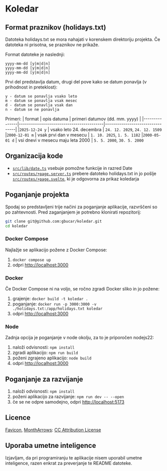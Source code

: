 # Koledar

## Format praznikov (holidays.txt)
Datoteka holidays.txt se mora nahajati v korenskem direktoriju projekta.
Če datoteka ni prisotna, se praznikov ne prikaže.

Format datoteke je naslednji:

```
yyyy-mm-dd [y|m|d|n]
yyyy-mm-dd [y|m|d|n]
yyyy-mm-dd [y|m|d|n]
```

Prvi del predstavlja datum, drugi del pove kako se datum ponavlja (v prihodnost in preteklost):

```
y - datum se ponavlja vsako leto
m - datum se ponavlja vsak mesec
d - datum se ponavlja vsak dan
n - datum se ne ponavlja
```

Primeri:
| format        | opis datuma                              | primeri datumov (dd. mm. yyyy)  |
|---------------|------------------------------------------|---------------------------------|
|`2025-12-24 y` | vsako leto 24. decembra                  | `24. 12. 2029`, `24. 12. 1509`
|`2000-12-01 m` | vsak prvi dan v mesecu                   | `1. 10. 2025`, `1. 5. 1182`
|`2000-05-01 d` | vsi dnevi v mesecu maju leta 2000        | `5. 5. 2000`, `30. 5. 2000`

## Organizacija kode
- [`src/lib/date.ts`](`src/lib/date.ts`) vsebuje pomožne funkcije in razred Date
- [`src/routes/+page.server.ts`](`src/routes/+page.server.ts`) prebere datoteko holidays.txt in jo pošlje [`src/routes/+page.svelte`](`src/routes/+page.svelte`), ki je odgovorna za prikaz koledarja

## Poganjanje projekta
Spodaj so predstavljeni trije načini za poganjanje aplikacije, razvrščeni so po zahtevnosti.
Pred zaganjanjem je potrebno klonirati repozitorij:
```bash
git clone git@github.com:gbucar/koledar.git
cd koledar
```

### Docker Compose
Najlažje se aplikacijo požene z Docker Compose:
1. `docker compose up`
2. odpri [http://localhost:3000](http://localhost:3000)

### Docker
Če Docker Compose ni na voljo, se ročno zgradi Docker sliko in jo požene:
1. grajenje: `docker build -t koledar .`
2. poganjanje: `docker run -p 3000:3000 -v ./holidays.txt:/app/holidays.txt koledar`
3. odpri [http://localhost:3000](http://localhost:3000)

### Node
Zadnja opcija je poganjanje v node okolju, za to je priporočen nodejs22:
1. naloži odvisnosti: `npm install`
2. zgradi aplikacijo: `npm run build`
3. poženi zgrajeno aplikacijo: `node build`
4. odpri [http://localhost:3000](http://localhost:3000)

## Poganjanje za razvijanje
1. naloži odvisnosti: `npm install`
2. poženi aplikacijo za razvijanje: `npm run dev -- --open`
3. če se ne odpre samodejno, odpri [http://localhost:5173](http://localhost:5173)

## Licence
[Favicon](https://www.svgrepo.com/svg/533385/calendar-check), [MonthArrows](https://www.svgrepo.com/svg/520523/arrow-left-5): [CC Attribution License](https://www.creativecommons.org/licenses/by-nc/4.0/deed.en)

## Uporaba umetne inteligence
Izjavljam, da pri programiranju te aplikacije nisem uporabil umetne inteligence, razen enkrat za preverjanje te README datoteke.
